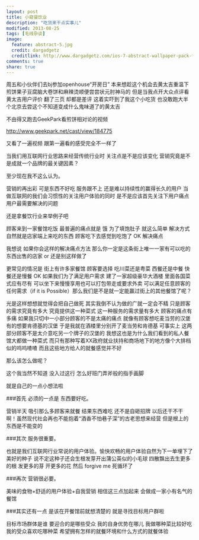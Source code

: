 ```yaml
---
layout: post
title: 小窥餐饮业
description: "吃货来干点实事儿"
modified: 2013-08-25
tags: [毛线杂谈]
image:
  feature: abstract-5.jpg
  credit: dargadgetz
  creditlink: http://www.dargadgetz.com/ios-7-abstract-wallpaper-pack-for-iphone-5-and-ipod-touch-retina/
comments: true
share: true
---
```


周五和小伙伴们去bj参加openhouse“开房日” 本来想趁这个机会去黄太吉重温下煎饼果子豆腐脑大卷饼和麻辣烫顺便尝尝状元肘神马的 但是当我点开大众点评看黄太吉用户评价 翻了三页 却都是差评 这着实吓到了我这个小吃货 也没敢跑大半个北京去尝这个不知道变成什么鬼味道了的黄太吉

不由得又跑去GeekPark看煎饼相对论的视频

http://www.geekpark.net/cast/view/184775

又看了一遍视频 跟第一遍看的感受完全不一样了

当我们用互联网行业思路来经营传统行业时 关注点是不是应该变化 营销究竟是不是成就一个品牌的最关键因素？ 

至少现在我不这么认为。

营销的再出彩 可是东西不好吃 服务跟不上 还是难以持续性的赢得长久的用户 当做互联网的我们会习惯性的关注用户体验的同时 是不是应该首先关注下用户痛点 用户最需要解决的问题

还是拿餐饮行业来举例子吧

顾客来到一家餐馆吃饭 最普遍的痛点就是 饿 为了填饱肚子 就这么简单 解决方式自然就是店家端上来吃的东西 顾客吃下去感觉到吃饱了 OK 解决痛点

我想说 如果你会这样的解决痛点方法 那么你一定是这条街上唯一一家有可以吃的东西出售的店家 or 还是别这样做了

更常见的情况是 街上有许多家餐馆 顾客要选择 吃川菜还是粤菜 西餐还是中餐 快餐还是慢餐 OK 如果我们为了满足用户需求 建了一家超级豪华大酒楼 里面各国菜式应有尽有 可以坐下来慢慢享用也可以打包带走或要求外卖 可以满足任意顾客的任何需求（if it is Possible）那么我们是不是就一定能赢过街上的其他餐馆了呢？

光是这样想想就觉得会把自己做死 其实我倒不认为做的广就一定会不精 只是顾客的需求究竟有多大 究竟提供这一种菜式 这一种服务的需求量有多大 顾客的痛点有多痛 如果我只切中一小部分顾客的不是太痛的痛点 就像有顾客想吃麦当劳的汉堡 有的想要肯德基的汉堡 于是我就在酒楼里分别开了麦当劳和肯德基 可事实上 这两部分顾客不是太介意吃另一个牌子的汉堡的 我想这也是为什么我们看到的私人餐馆大都做一种菜式 而只有那种写着XX政府就业扶持和商场地下的地方像个大排档似的呜呜喳喳 而且这些地方给人的就餐感觉并不好
 
那么该怎么做呢？ 

这个我当然不知道 没入过这行 怎么好班门弄斧般的指手画脚

就是自己的一点小想法啦

###首先 必须的一点是 东西要好吃。 

营销半天 吸引那么多顾客来就餐 结果东西难吃 还不是自砸招牌 以后还干不干啊！虽然现代社会再也不能抱着“酒香不怕巷子深”的古老思想来经营 但是根上的东西是不能变的

###其次 服务很重要。

也就是我们互联网行业常说的用户体验。愉快欢畅的用户体验自然为下一单埋下了美好的种子 说不定这种子还会生根发芽开出蒲公英似的小毛球 四散飘出去生更多的根 发更多的芽 开更多的花 然后 forgive me 死循环了 

###再次 营销很必要。

美味的食物+舒适的用户体验+自我营销 相信这三点加起来 会做成一家小有名气的餐馆

###其实还有一点 是该在开餐馆前就想清楚的 就是寻找目标用户群啦

目标市场群体是谁 要迎合的是哪些受众 我的自身优势在哪儿 我做哪种菜比较好吃 我的受众喜欢吃哪种菜 希望拥有怎样的就餐环境和什么方式的就餐体验